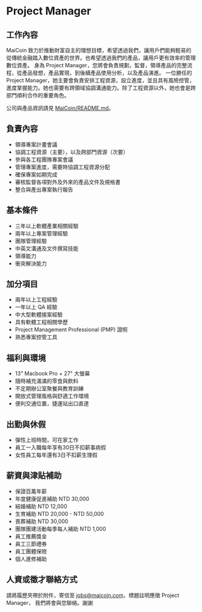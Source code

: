 # Project Manager

## 工作內容

MaiCoin 致力於推動財富自主的理想目標，希望透過我們，讓用戶們能夠輕易的從傳統金融踏入數位資產的世界。也希望透過我們的產品，讓用戶更有效率的管理數位資產。
身為 Project Manager，您將會負責規劃，監督，領導產品的完整流程，從產品發想，產品實現，到後續產品使用分析，以及產品演進。
一位勝任的 Project Manager，她主要會負責安排工程資源，設立進度，並且具有風險控管，進度掌握能力。她也需要有跨領域協調溝通能力。除了工程資源以外，她也會是跨部門順利合作的重要角色。

公司與產品資訊請見 [MaiCoin/README.md](README.md)。

## 負責內容

* 領導專案計畫會議
* 協調工程資源（主要），以及跨部門資源（次要）
* 參與各工程團隊專案會議
* 管理專案進度，需要時協調工程資源分配
* 確保專案如期完成
* 審核監督各項對外及外來的產品文件及規格書
* 整合與產出專案執行報告

## 基本條件

* 三年以上軟體產業相關經驗
* 兩年以上專案管理經驗
* 團隊管理經驗
* 中英文溝通及文件撰寫技能
* 領導能力
* 衝突解決能力

## 加分項目

* 兩年以上工程經驗
* 一年以上 QA 經驗
* 中大型軟體接案經驗
* 具有軟體工程相關學歷
* Project Management Professional (PMP) 證照
* 熟悉專案控管工具

## 福利與環境

* 13" Macbook Pro + 27" 大螢幕
* 隨時補充滿滿的零食與飲料
* 不定期辦公室聚餐與教育訓練
* 開放式管理風格與舒適工作環境
* 便利交通位置，捷運站出口直達

## 出勤與休假

* 彈性上班時間，可在家工作
* 員工一入職每年享有30日不扣薪事病假
* 女性員工每年還有3日不扣薪生理假

## 薪資與津貼補助

* 保證百萬年薪
* 年度健康促進補助 NTD 30,000
* 結婚補助 NTD 12,000
* 生育補助 NTD 20,000 - NTD 50,000
* 喪葬補助 NTD 30,000
* 團隊團建活動每季每人補助 NTD 1,000
* 員工推薦獎金
* 員工三節禮券
* 員工團體保險
* 個人進修補助

## 人資或徵才聯絡方式
請將履歷夾帶於附件，寄信至 jobs@maicoin.com，標題註明應徵 Project Manager，
我們將會與您聯絡。謝謝
